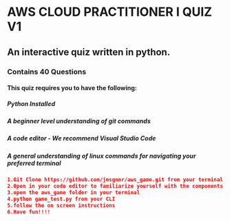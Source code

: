 


# AWS CLOUD PRACTITIONER I QUIZ V1 
## An interactive quiz written in python. </h2>
### Contains 40 Questions </h3>
#### This quiz requires you to have the following:</h4>
##### Python Installed</li>
##### A beginner level understanding of git commands 
##### A code editor - We recommend Visual Studio Code</li>
##### A general understanding of linux commands for navigating your preferred terminal

```json
1.Git Clone https://github.com/jmsgnnr/aws_game.git from your terminal
2.Open in your code editor to familiarize yourself with the components
3.open the aws_game folder in your terminal
4.python game_test.py from your CLI
5.follow the on screen instructions
6.Have fun!!!!
``` 



